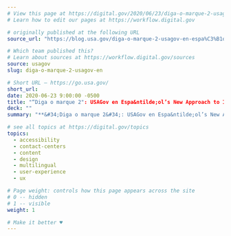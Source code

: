 ```yaml
---
# View this page at https://digital.gov/2020/06/23/diga-o-marque-2-usagov-en
# Learn how to edit our pages at https://workflow.digital.gov

# originally published at the following URL
source_url: "https://blog.usa.gov/diga-o-marque-2-usagov-en-espa%C3%B1ols-new-approach-to-interactive-voice-response"

# Which team published this?
# Learn about sources at https://workflow.digital.gov/sources
source: usagov
slug: diga-o-marque-2-usagov-en

# Short URL — https://go.usa.gov/
short_url: 
date: 2020-06-23 9:00:00 -0500
title: "“Diga o marque 2": USAGov en Espa&ntilde;ol’s New Approach to Interactive Voice Response"
deck: ""
summary: "**&#34;Diga o marque 2&#34;: USAGov en Espa&ntilde;ol’s New Approach to Interactive Voice Response**&mdash;USAGov receives and responds to questions directly from the public in many ways: through social media, on page surveys on USA.gov and USAGov en Espa&ntilde;ol, and through chats and calls. One powerful tool in the USAGov toolbelt is our interactive voice response (IVR) system in both English and Spanish through the USAGov Contact Center."

# see all topics at https://digital.gov/topics
topics: 
  - accessibility
  - contact-centers
  - content
  - design
  - multilingual
  - user-experience
  - ux

# Page weight: controls how this page appears across the site
# 0 -- hidden
# 1 -- visible
weight: 1

# Make it better ♥
---
```

